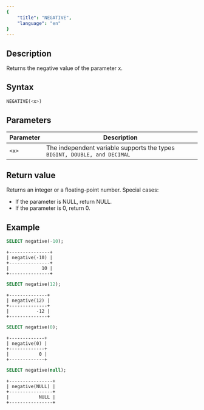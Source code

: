 ```yaml
---
{
    "title": "NEGATIVE",
    "language": "en"
}
---
```


## Description

Returns the negative value of the parameter x.

## Syntax

```sql
NEGATIVE(<x>)
```

## Parameters

| Parameter | Description |
|-----------|------------|
| `<x>` | The independent variable supports the types `BIGINT, DOUBLE, and DECIMAL` |

## Return value

Returns an integer or a floating-point number. Special cases:

- If the parameter is NULL, return NULL.
- If the parameter is 0, return 0.

## Example

```sql
SELECT negative(-10);
```

```text
+---------------+
| negative(-10) |
+---------------+
|            10 |
+---------------+
```

```sql
SELECT negative(12);
```

```text
+--------------+
| negative(12) |
+--------------+
|          -12 |
+--------------+
```

```sql
SELECT negative(0);
```

```text
+-------------+
| negative(0) |
+-------------+
|           0 |
+-------------+
```

```sql
SELECT negative(null);
```

```text
+----------------+
| negative(NULL) |
+----------------+
|           NULL |
+----------------+
```